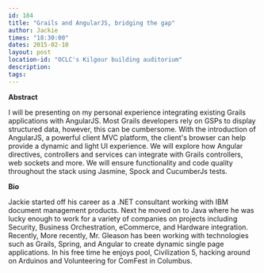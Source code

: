 ```yaml
---
id: 184
title: "Grails and AngularJS, bridging the gap"
author: Jackie
times: "18:30:00"
dates: 2015-02-10
layout: post
location-id: "OCLC's Kilgour building auditorium"  
description: 
tags: 
---
```

 **Abstract**

I will be presenting on my personal experience integrating existing Grails applications with AngularJS. Most Grails developers rely on GSPs to display structured data, however, this can be cumbersome. With the introduction of AngularJS, a powerful client MVC platform, the client's browser can help provide a dynamic and light UI experience. We will explore how Angular directives, controllers and services can integrate with Grails controllers, web sockets and more. We will ensure functionality and code quality throughout the stack using Jasmine, Spock and CucumberJs tests.  

**Bio**

Jackie started off his career as a .NET consultant working with IBM document management products. Next he moved on to Java where he was lucky enough to work for a variety of companies on projects including Security, Business Orchestration, eCommerce, and Hardware integration. Recently, More recently, Mr. Gleason has been working with technologies such as Grails, Spring, and Angular to create dynamic single page applications. In his free time he enjoys pool, Civilization 5, hacking around on Arduinos and Volunteering for ComFest in Columbus.

